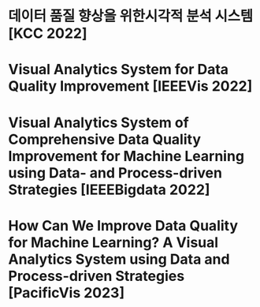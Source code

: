 # 데이터 품질 향상을 위한시각적 분석 시스템 [KCC 2022]
# Visual Analytics System for Data Quality Improvement [IEEEVis 2022]
# Visual Analytics System of Comprehensive Data Quality Improvement for Machine Learning using Data- and Process-driven Strategies [IEEEBigdata 2022]
# How Can We Improve Data Quality for Machine Learning? A Visual Analytics System using Data and Process-driven Strategies [PacificVis 2023]
